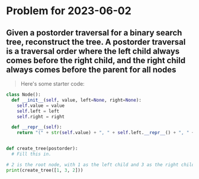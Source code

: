 # Problem for 2023-06-02

## Given a postorder traversal for a binary search tree, reconstruct the tree. A postorder traversal is a traversal order where the left child always comes before the right child, and the right child always comes before the parent for all nodes

> Here's some starter code:

```python
class Node():
  def __init__(self, value, left=None, right=None):
    self.value = value
    self.left = left
    self.right = right

  def __repr__(self):
    return "(" + str(self.value) + ", " + self.left.__repr__() + ", " + self.right.__repr__() + ")"


def create_tree(postorder):
  # Fill this in.

# 2 is the root node, with 1 as the left child and 3 as the right child
print(create_tree([1, 3, 2]))
```
